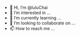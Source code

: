 - 👋 Hi, I’m @luluChai
- 👀 I’m interested in ...
- 🌱 I’m currently learning ...
- 💞️ I’m looking to collaborate on ...
- 📫 How to reach me ...

<!---
luluChai/luluChai is a ✨ special ✨ repository because its `README.md` (this file) appears on your GitHub profile.
You can click the Preview link to take a look at your changes.
--->
